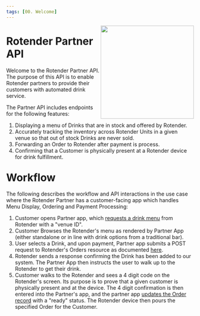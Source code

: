 ```yaml
---
tags: [00. Welcome]
---
```

<div style="text-align:center;margin:auto;"><img style="float: right;" src="https://i.imgur.com/1ftCIDg.png" width=250px></div>



<h1>Rotender Partner API</h1>

Welcome to the Rotender Partner API. The purpose of this API is to enable Rotender partners to provide their customers with automated drink service. 

The Partner API includes endpoints for the following features:
1. Displaying a menu of Drinks that are in stock and offered by Rotender.
2. Accurately tracking the inventory across Rotender Units in a given venue so that out of stock Drinks are never sold.
3. Forwarding an Order to Rotender after payment is process.
4. Confirming that a Customer is physically present at a Rotender device for drink fulfillment.

<h1 style="margin-top:30px">Workflow</h1>

The following describes the workflow and API interactions in the use case where the Rotender Partner has a customer-facing app which handles Menu Display, Ordering and Payment Processing:

1. Customer opens Partner app, which [requests a drink menu](https://rotender.stoplight.io/docs/rotender-partner-docs/reference/Rotender%20Partner%20API/models/openapi.v1.yaml/paths/~1venues~1%7BvenueId%7D/get) from Rotender with a "venue ID".
2. Customer Browses the Rotender's menu as rendered by Partner App (either standalone or in line with drink options from a traditional bar).
3. User selects a Drink, and upon payment, Partner app submits a POST request to Rotender's Orders resource as documented [here](https://rotender.stoplight.io/docs/rotender-partner-docs/reference/Rotender%20Partner%20API/models/openapi.v1.yaml/paths/~1venues~1%7BvenueId%7D~1orders/post).
4. Rotender sends a response confirming the Drink has been added to our system. The Partner App then instructs the user to walk up to the Rotender to get their drink.
5. Customer walks to the Rotender and sees a 4 digit code on the Rotender's screen. Its purpose is to prove that a given customer is physically present and at the device. The 4 digit confirmation is then entered into the Partner's app, and the partner app [updates the Order record](https://rotender.stoplight.io/docs/rotender-partner-docs/reference/Rotender%20Partner%20API/models/openapi.v1.yaml/paths/~1venues~1%7BvenueId%7D~1orders/put) with a "ready" status. The Rotender device then pours the specified Order for the Customer.